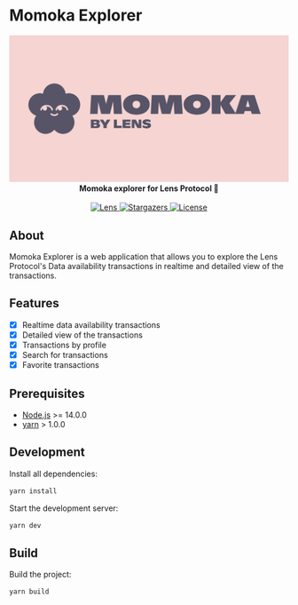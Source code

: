 # Momoka Explorer
                                                                                                                     
<img src="./public/og.jpg"/>

<div align="center">
    <strong>Momoka explorer for Lens Protocol 🌿</strong>
</div>
<br>
<div align="center">
    <a href="https://hey.xyz/u/lensprotocol">
        <img src="https://lens-badge.vercel.app/api/badge/lensprotocol" alt="Lens">
    </a>
    <a href="https://github.com/lens-protocol/momoka-explorer/stargazers">
        <img src="https://img.shields.io/github/stars/lens-protocol/momoka-explorer?label=Stars&logo=github" alt="Stargazers">
    </a>
    <a href="https://github.com/lens-protocol/momoka-explorer/blob/main/LICENSE">
        <img src="https://img.shields.io/github/license/lens-protocol/momoka-explorer?label=Licence&logo=mit" alt="License">
    </a>
</div>

## About

Momoka Explorer is a web application that allows you to explore the Lens Protocol's Data availability transactions in realtime and detailed view of the transactions.

## Features

- [x] Realtime data availability transactions
- [x] Detailed view of the transactions
- [x] Transactions by profile
- [x] Search for transactions
- [x] Favorite transactions

## Prerequisites

- [Node.js](https://nodejs.org/en/) >= 14.0.0
- [yarn](https://yarnpkg.com/) > 1.0.0

## Development

Install all dependencies:

```sh
yarn install
```

Start the development server:

```sh
yarn dev
```

## Build

Build the project:

```sh
yarn build
```
